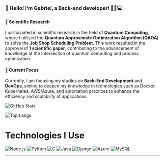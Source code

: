 ### 👋 Hello! I'm Gabriel, a Back-end developer! 👨‍💻💻

#### 🧪 Scientific Research
I participated in scientific research in the field of **Quantum Computing**, where I utilized the **Quantum Approximate Optimization Algorithm (QAOA)** to solve the **Job Shop Scheduling Problem**. This work resulted in the approval of **1 scientific paper**, contributing to the advancement of knowledge at the intersection of quantum computing and process optimization.

#### 🎯 Current Focus
Currently, I am focusing my studies on **Back-End Development** and **DevOps**, aiming to deepen my knowledge in technologies such as Docker, Kubernetes, AWS/Azure, and automation practices to enhance the efficiency and scalability of applications.

![GitHub Stats](https://github-readme-stats.vercel.app/api?username=gabrielpires-1&show_icons=true&theme=dracula)

![Top Langs](https://github-readme-stats.vercel.app/api/top-langs/?username=gabrielpires-1&hide_progress=false)

# Technologies I Use

![Node.js](https://img.shields.io/badge/Node.js-339933?style=for-the-badge&logo=nodedotjs&logoColor=white)
![Python](https://img.shields.io/badge/Python-3776AB?style=for-the-badge&logo=python&logoColor=white)
![C](https://img.shields.io/badge/C-A8B9CC?style=for-the-badge&logo=c&logoColor=white)
![Java](https://img.shields.io/badge/Java-007396?style=for-the-badge&logo=java&logoColor=white)
![Django](https://img.shields.io/badge/Django-092E20?style=for-the-badge&logo=django&logoColor=white)
![Azure](https://img.shields.io/badge/Microsoft_Azure-0078D4?style=for-the-badge&logo=microsoftazure&logoColor=white)
![MySQL](https://img.shields.io/badge/MySQL-4479A1?style=for-the-badge&logo=mysql&logoColor=white)

---
